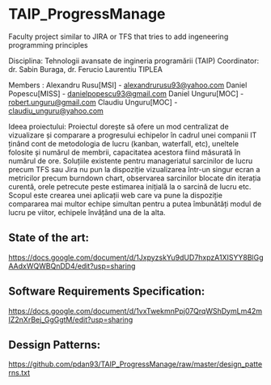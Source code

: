 # TAIP_ProgressManage
Faculty project similar to JIRA or TFS that tries to add ingeneering programming principles

Disciplina: Tehnologii avansate de ingineria programării (TAIP)
Coordinator: dr. Sabin Buraga, dr. Ferucio Laurentiu TIPLEA  
  
Members :
Alexandru Rusu[MSI] - alexandrurusu93@yahoo.com
Daniel Popescu[MISS] - danielpopescu93@gmail.com
Daniel Unguru[MOC]  - robert.unguru@gmail.com
Claudiu Unguru[MOC] - claudiu_unguru@yahoo.com

Ideea proiectului:
Proiectul dorește să ofere un mod centralizat de vizualizare și comparare a progresului echipelor în cadrul unei companii IT ținând cont de metodologia de lucru (kanban, waterfall, etc), uneltele folosite și numărul de membrii, capacitatea acestora fiind măsurată în numărul de ore. 
Soluțiile existente pentru manageriatul sarcinilor de lucru precum TFS sau Jira nu pun la dispoziție vizualizarea într-un singur ecran a metricilor precum burndown chart, observarea sarcinilor blocate din iterația curentă, orele petrecute peste estimarea inițială la o sarcină de lucru etc. Scopul este crearea unei aplicații web care va pune la dispoziție compararea mai multor echipe simultan pentru a putea îmbunătăți modul de lucru pe viitor, echipele învățând una de la alta.


## State of the art:
https://docs.google.com/document/d/1JxpyzskYu9dUD7hxpzA1XISYY8BlGgAAdxWQWBQnDD4/edit?usp=sharing

## Software Requirements Specification:
https://docs.google.com/document/d/1vxTwekmnPpj07QrqWShDymLm42mIZ2nXrBej_GgGgtM/edit?usp=sharing

## Dessign Patterns:
https://github.com/pdan93/TAIP_ProgressManage/raw/master/design_patterns.txt
